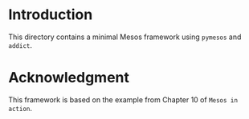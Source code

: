 # Introduction

This directory contains a minimal Mesos framework using `pymesos` and `addict`.


# Acknowledgment

This framework is based on the example from Chapter 10 of `Mesos in action`.
